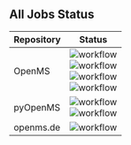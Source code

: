 ## All Jobs Status

| Repository | Status |
| ------------- | ------------- |
| OpenMS | ![workflow](https://github.com/OpenMS/OpenMS/actions/workflows/openms-ci.yml/badge.svg)<br>![workflow](https://github.com/OpenMS/OpenMS/actions/workflows/dockerdeploy.yml/badge.svg?branch=nightly)<br>![workflow](https://github.com/OpenMS/OpenMS/actions/workflows/pyopenms-wheels.yml/badge.svg?branch=nightly)<br>![workflow](https://github.com/OpenMS/OpenMS/actions/workflows/pyopenms-arm64.yml/badge.svg?branch=pyopenms-arm64) |
| pyOpenMS | ![workflow](https://github.com/OpenMS/pyopenms-docs/actions/workflows/test-notebooks.yml/badge.svg)<br>![workflow](https://github.com/OpenMS/pyopenms-docs/actions/workflows/build-openms.yaml/badge.svg) |
| openms.de | ![workflow](https://github.com/OpenMS/openms.de/actions/workflows/gh-pages.yml/badge.svg?branch=main) |
